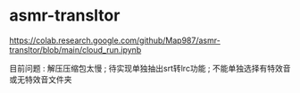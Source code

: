 # asmr-transltor
https://colab.research.google.com/github/Map987/asmr-transltor/blob/main/cloud_run.ipynb

目前问题 : 解压压缩包太慢 ; 待实现单独抽出srt转lrc功能 ; 不能单独选择有特效音或无特效音文件夹
